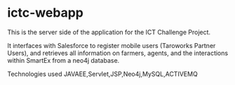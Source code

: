 # ictc-webapp

This is the server side of the application for the ICT Challenge Project. 

It interfaces with Salesforce to register mobile users (Taroworks Partner Users), and retrieves all information on farmers, agents, and the interactions within SmartEx from a neo4j database. 

Technologies used JAVAEE,Servlet,JSP,Neo4j,MySQL,ACTIVEMQ
